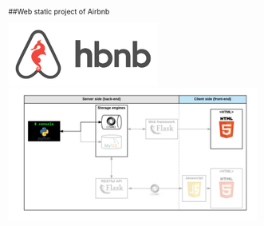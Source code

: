 ##Web static project of Airbnb 

<img width ="300" alt="2024-15-01" src="air-bnb.png" >
<img width = "500" alt= "2024-21-2024" src="hbnb_step1.png">